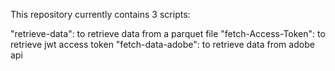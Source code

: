 This repository currently contains 3 scripts:

"retrieve-data": to retrieve data from a parquet file
"fetch-Access-Token": to retrieve jwt access token
"fetch-data-adobe": to retrieve data from adobe api

